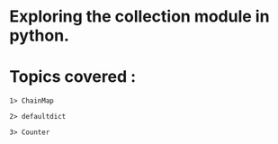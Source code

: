 # Exploring the collection module in python.

# Topics covered :

    1> ChainMap
    
    2> defaultdict
    
    3> Counter
